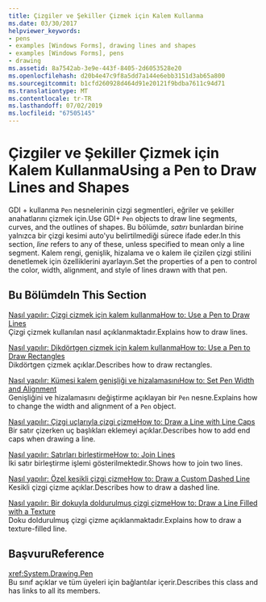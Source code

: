 ```yaml
---
title: Çizgiler ve Şekiller Çizmek için Kalem Kullanma
ms.date: 03/30/2017
helpviewer_keywords:
- pens
- examples [Windows Forms], drawing lines and shapes
- examples [Windows Forms], pens
- drawing
ms.assetid: 8a7542ab-3e9e-443f-8405-2d6053528e20
ms.openlocfilehash: d20b4e47c9f8a5dd7a144e6ebb3151d3ab65a800
ms.sourcegitcommit: b1cfd260928d464d91e20121f9bdba7611c94d71
ms.translationtype: MT
ms.contentlocale: tr-TR
ms.lasthandoff: 07/02/2019
ms.locfileid: "67505145"
---
```

# <a name="using-a-pen-to-draw-lines-and-shapes"></a><span data-ttu-id="1cbe2-102">Çizgiler ve Şekiller Çizmek için Kalem Kullanma</span><span class="sxs-lookup"><span data-stu-id="1cbe2-102">Using a Pen to Draw Lines and Shapes</span></span>
<span data-ttu-id="1cbe2-103">GDI + kullanma `Pen` nesnelerinin çizgi segmentleri, eğriler ve şekiller anahatlarını çizmek için.</span><span class="sxs-lookup"><span data-stu-id="1cbe2-103">Use GDI+ `Pen` objects to draw line segments, curves, and the outlines of shapes.</span></span> <span data-ttu-id="1cbe2-104">Bu bölümde, *satırı* bunlardan birine yalnızca bir çizgi kesimi auto'yu belirtilmediği sürece ifade eder.</span><span class="sxs-lookup"><span data-stu-id="1cbe2-104">In this section, *line* refers to any of these, unless specified to mean only a line segment.</span></span> <span data-ttu-id="1cbe2-105">Kalem rengi, genişlik, hizalama ve o kalem ile çizilen çizgi stilini denetlemek için özelliklerini ayarlayın.</span><span class="sxs-lookup"><span data-stu-id="1cbe2-105">Set the properties of a pen to control the color, width, alignment, and style of lines drawn with that pen.</span></span>  
  
## <a name="in-this-section"></a><span data-ttu-id="1cbe2-106">Bu Bölümde</span><span class="sxs-lookup"><span data-stu-id="1cbe2-106">In This Section</span></span>  
 [<span data-ttu-id="1cbe2-107">Nasıl yapılır: Çizgi çizmek için kalem kullanma</span><span class="sxs-lookup"><span data-stu-id="1cbe2-107">How to: Use a Pen to Draw Lines</span></span>](how-to-use-a-pen-to-draw-lines.md)  
 <span data-ttu-id="1cbe2-108">Çizgi çizmek kullanılan nasıl açıklanmaktadır.</span><span class="sxs-lookup"><span data-stu-id="1cbe2-108">Explains how to draw lines.</span></span>  
  
 [<span data-ttu-id="1cbe2-109">Nasıl yapılır: Dikdörtgen çizmek için kalem kullanma</span><span class="sxs-lookup"><span data-stu-id="1cbe2-109">How to: Use a Pen to Draw Rectangles</span></span>](how-to-use-a-pen-to-draw-rectangles.md)  
 <span data-ttu-id="1cbe2-110">Dikdörtgen çizmek açıklar.</span><span class="sxs-lookup"><span data-stu-id="1cbe2-110">Describes how to draw rectangles.</span></span>  
  
 [<span data-ttu-id="1cbe2-111">Nasıl yapılır: Kümesi kalem genişliği ve hizalamasını</span><span class="sxs-lookup"><span data-stu-id="1cbe2-111">How to: Set Pen Width and Alignment</span></span>](how-to-set-pen-width-and-alignment.md)  
 <span data-ttu-id="1cbe2-112">Genişliğini ve hizalamasını değiştirme açıklayan bir `Pen` nesne.</span><span class="sxs-lookup"><span data-stu-id="1cbe2-112">Explains how to change the width and alignment of a `Pen` object.</span></span>  
  
 [<span data-ttu-id="1cbe2-113">Nasıl yapılır: Çizgi uçlarıyla çizgi çizme</span><span class="sxs-lookup"><span data-stu-id="1cbe2-113">How to: Draw a Line with Line Caps</span></span>](how-to-draw-a-line-with-line-caps.md)  
 <span data-ttu-id="1cbe2-114">Bir satır çizerken uç başlıkları eklemeyi açıklar.</span><span class="sxs-lookup"><span data-stu-id="1cbe2-114">Describes how to add end caps when drawing a line.</span></span>  
  
 [<span data-ttu-id="1cbe2-115">Nasıl yapılır: Satırları birleştirme</span><span class="sxs-lookup"><span data-stu-id="1cbe2-115">How to: Join Lines</span></span>](how-to-join-lines.md)  
 <span data-ttu-id="1cbe2-116">İki satır birleştirme işlemi gösterilmektedir.</span><span class="sxs-lookup"><span data-stu-id="1cbe2-116">Shows how to join two lines.</span></span>  
  
 [<span data-ttu-id="1cbe2-117">Nasıl yapılır: Özel kesikli çizgi çizme</span><span class="sxs-lookup"><span data-stu-id="1cbe2-117">How to: Draw a Custom Dashed Line</span></span>](how-to-draw-a-custom-dashed-line.md)  
 <span data-ttu-id="1cbe2-118">Kesikli çizgi çizme açıklar.</span><span class="sxs-lookup"><span data-stu-id="1cbe2-118">Describes how to draw a dashed line.</span></span>  
  
 [<span data-ttu-id="1cbe2-119">Nasıl yapılır: Bir dokuyla doldurulmuş çizgi çizme</span><span class="sxs-lookup"><span data-stu-id="1cbe2-119">How to: Draw a Line Filled with a Texture</span></span>](how-to-draw-a-line-filled-with-a-texture.md)  
 <span data-ttu-id="1cbe2-120">Doku doldurulmuş çizgi çizme açıklanmaktadır.</span><span class="sxs-lookup"><span data-stu-id="1cbe2-120">Explains how to draw a texture-filled line.</span></span>  
  
## <a name="reference"></a><span data-ttu-id="1cbe2-121">Başvuru</span><span class="sxs-lookup"><span data-stu-id="1cbe2-121">Reference</span></span>  
 <xref:System.Drawing.Pen>  
 <span data-ttu-id="1cbe2-122">Bu sınıf açıklar ve tüm üyeleri için bağlantılar içerir.</span><span class="sxs-lookup"><span data-stu-id="1cbe2-122">Describes this class and has links to all its members.</span></span>
